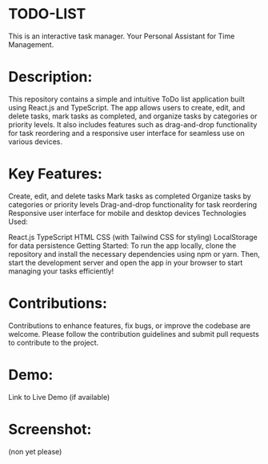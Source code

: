 # TODO-LIST
This is an interactive task manager. Your Personal Assistant for Time Management.

# Description:
This repository contains a simple and intuitive ToDo list application built using React.js and TypeScript. The app allows users to create, edit, and delete tasks, mark tasks as completed, and organize tasks by categories or priority levels. It also includes features such as drag-and-drop functionality for task reordering and a responsive user interface for seamless use on various devices.

# Key Features:

Create, edit, and delete tasks
Mark tasks as completed
Organize tasks by categories or priority levels
Drag-and-drop functionality for task reordering
Responsive user interface for mobile and desktop devices
Technologies Used:

React.js
TypeScript
HTML
CSS (with Tailwind CSS for styling)
LocalStorage for data persistence
Getting Started:
To run the app locally, clone the repository and install the necessary dependencies using npm or yarn. Then, start the development server and open the app in your browser to start managing your tasks efficiently!

# Contributions:
Contributions to enhance features, fix bugs, or improve the codebase are welcome. Please follow the contribution guidelines and submit pull requests to contribute to the project.

# Demo:
Link to Live Demo (if available)

# Screenshot:
 (non yet please)
